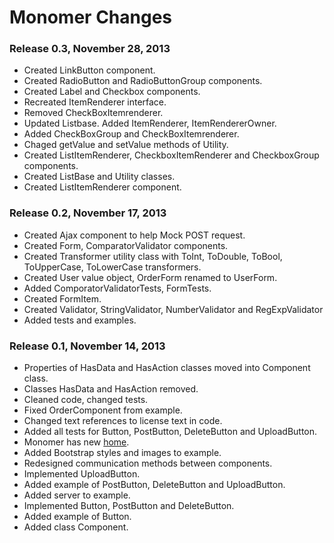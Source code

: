 Monomer Changes
===============

### Release 0.3, November 28, 2013

- Created LinkButton component.
- Created RadioButton and RadioButtonGroup components.
- Created Label and Checkbox components.
- Recreated ItemRenderer interface.
- Removed CheckBoxItemrenderer.
- Updated Listbase. Added ItemRenderer, ItemRendererOwner.
- Added CheckBoxGroup and CheckBoxItemrenderer.
- Chaged getValue and setValue methods of Utility.
- Created ListItemRenderer, CheckboxItemRenderer and CheckboxGroup components.
- Created ListBase and Utility classes.
- Created ListItemRenderer component.

### Release 0.2, November 17, 2013

- Created Ajax component to help Mock POST request.
- Created Form, ComparatorValidator components.
- Created Transformer utility class with ToInt, ToDouble, ToBool, ToUpperCase, ToLowerCase transformers.
- Created User value object, OrderForm renamed to UserForm.
- Added ComporatorValidatorTests, FormTests.
- Created FormItem.
- Created Validator, StringValidator, NumberValidator and RegExpValidator
- Added tests and examples.

### Release 0.1, November 14, 2013

- Properties of HasData and HasAction classes moved into Component class.
- Classes HasData and HasAction removed.
- Cleaned code, changed tests.
- Fixed OrderComponent from example.
- Changed text references to license text in code.
- Added all tests for Button, PostButton, DeleteButton and UploadButton.
- Monomer has new [home](http://monomer.akserg.com).
- Added Bootstrap styles and images to example. 
- Redesigned communication methods between components.
- Implemented UploadButton.
- Added example of PostButton, DeleteButton and UploadButton.
- Added server to example.
- Implemented Button, PostButton and DeleteButton.
- Added example of Button.
- Added class Component.